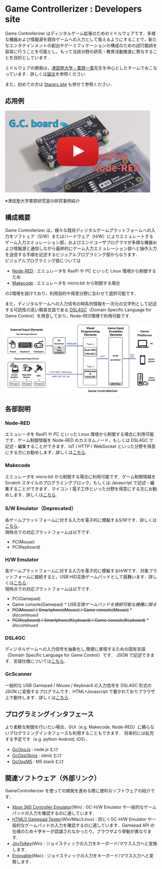 # Game Controllerizer : Developers site

Game Controllerizer はディジタルゲーム拡張のためのミドルウェアです．多様な機器および情報源を既存ゲームへの入力として扱えるようにすることで，新たなエンタテインメントの創出やゲーミフィケーションの構成のための試行錯誤を容易に行うことを可能とし，もって当該分野の研究・教育活動推進に寄与することを目的としています．

ミドルウェアの開発は，[津田塾大学・栗原一貴](http://www.unryu.org/)先生を中心としたチームでおこなっています．詳しくは[論文](https://arxiv.org/abs/1810.01070)を参照ください

また，初めての方は [Starers site](https://sites.google.com/view/gamecontrollerizer) も併せて参照ください．

## 応用例
<a href="https://youtu.be/Fn537wPVH6Q"><img src="./images/video_link.png" alt="Application of Game Controllerizer" width="480px"></a>  

※津田塾大学栗原研究室の研究事例紹介

## 構成概要
Game Controllerizer は，様々な既存ディジタルゲームプラットフォームへの入力をソフトェア（S/W）またはハードウェア（H/W）によりエミュレートするゲーム入力エミュレーション部，およびエンドユーザプログラマが多様な機器および情報源と通信しながら最終的にゲーム入力エミュレーション部へと操作入力を送信する手順を記述するビジュアルプログラミング部からなります．  
ビジュアルプログラミング部については
- [Node-RED](https://nodered.org/) : エミュレータを RasPi や PC といった Linux 環境から制御するため
- [Makecode](https://makecode.microbit.org/) : エミュレータを micro:bit から制御する場合

の2環境を設けており，利用目的や得意分野に合わせて選択可能です．

また，ディジタルゲームへの入力信号の時系列情報を一次元の文字列として記述する可読性の高い簡易言語である [DSL4GC](https://github.com/GameControllerizer/DSL4GC)（Domain Specific Language for Game Control）を用意しており，Node-RED環境で利用可能です．

<img src="./images/overview.png" width="800px">

## 各部説明
### Node-RED
エミュレータを RasPi や PC といった Linux 環境から制御する場合に利用可能です．ゲーム制御情報を Node-RED のカスタムノード，もしくは DSL4GC で記述・編集することができます．IoT / HTTP / WebSocket といった分野を得意にする方にお勧めします．詳しくは[こちら](https://github.com/GameControllerizer/node-red-contrib-game_controllerizer).

### Makecode
エミュレータを micro:bit から制御する場合に利用可能です．ゲーム制御情報を Scratch スタイルのプログラミングブロック，もしくは Javascript で記述・編集することができます．マイコン / 電子工作といった分野を得意にする方にお勧めします．詳しくは[こちら](https://github.com/GameControllerizer/pxt-gamecontrollerizer).

### S/W Emulator（Deprecated）
各ゲームプラットフォームに対する入力を電子的に模擬するS/Wです．詳しくは[こちら](https://github.com/GameControllerizer/GcSwEmulator)．  
現時点での対応プラットフォームは以下です．

- PC(Mouse)
- PC(Keyboard)

### H/W Emulator
各ゲームプラットフォームに対する入力を電子的に模擬するH/Wです．対象プラットフォームに接続すると，USB HID互換ゲームパッドとして振舞います．詳しくは[こちら](https://github.com/GameControllerizer/GcHwEmulator)．  
現時点での対応プラットフォームは以下です．

- PC(Gamepad)
- Game console(Gamepad) * _USB互換ゲームパッドを接続可能な機種に限る_
- ~~PC(Mouse) / Smartphone(Mouse) / Game console(Mouse)~~ * _discontinued_
- ~~PC(Keyboard) / Smartphone(Keyboard) / Game console(Keyboard)~~ * _discontinued_

### DSL4GC
ディジタルゲームへの入力信号を抽象化し,簡便に表現するための固有言語（Domain Specific Language for Game Control）です． JSON で記述できます．言語仕様については[こちら](https://github.com/GameControllerizer/DSL4GC)．

### GcScanner
一般的な USB Gamepad / Mouse / Keyboard の入力信号を DSL4GC 形式の JSON に変換するプログラムです．HTML+Javascript で書かれておりブラウザ上で動作します．詳しくは[こちら](https://github.com/GameControllerizer/GcScannerJs)．

## プログラミングインタフェース
より柔軟な制御を行いたい場合，GUI（e.g. Makecode, Node-RED）に頼らないプログラミングインタフェースも利用することもできます．
将来的には拡充する予定です（e.g. python Android, iOS）．
- [GcOpsJs](https://github.com/GameControllerizer/GcOpsJs) : node.js むけ
- [GcOpsObniz](https://github.com/GameControllerizer/GcOpsObniz) : obniz むけ
- [GcOpsM5](https://github.com/GameControllerizer/GcOpsM5) : M5 stack むけ

## 関連ソフトウェア（外部リンク）
GameControllerizer を使っての開発を進める際に便利なソフトウェアの紹介です．

- [Xbox 360 Controller Emulator](https://www.x360ce.com/)(Win) : GC-H/W Emulator や一般的なゲームパッドの入力を確認するのに適しています．
- [HTML5 Gamepad Tester](https://html5gamepad.com/)(Win/Mac/Linux) : 同じくGC-H/W Emulator や一般的なゲームパッドの入力を確認するのに適しています．Gamepad API の仕様のため十字キーが認識されなかったり，ブラウザより挙動が異なります． 
- [JoyToKey](https://joytokey.net/ja/)(Win) : ジョイスティックの入力をキーボード/マウス入力へと変換します．
- [Enjoyable](https://yukkurigames.com/enjoyable/)(Mac) : ジョイスティックの入力をキーボード/マウス入力へと変換します．
